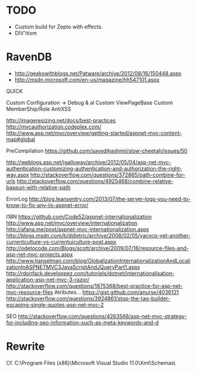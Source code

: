 TODO
====

* Custom build for Zepto with effects.
* DIV'itism


RavenDB
=======

* http://geekswithblogs.net/Patware/archive/2012/08/16/150448.aspx
* http://msdn.microsoft.com/en-us/magazine/hh547101.aspx


QUICK

Custom Configuration -> Debug & al
Custom ViewPageBase
Custom MemberShip/Role
AntiXSS

http://imageresizing.net/docs/best-practices
http://mvcauthorization.codeplex.com/
http://www.asp.net/mvc/overview/getting-started/aspnet-mvc-content-map#global

PreCompilation
https://github.com/sayedihashimi/slow-cheetah/issues/50

http://weblogs.asp.net/jgalloway/archive/2012/05/04/asp-net-mvc-authentication-customizing-authentication-and-authorization-the-right-way.aspx
http://stackoverflow.com/questions/372865/path-combine-for-urls
http://stackoverflow.com/questions/4925468/combine-relative-baseuri-with-relative-path

ErrorLog
http://blog.leansentry.com/2013/07/the-server-logs-you-need-to-know-to-fix-any-iis-aspnet-error/

I18N
https://github.com/Code52/aspnet-internationalization
http://www.asp.net/mvc/overview/internationalization
http://afana.me/post/aspnet-mvc-internationalization.aspx
http://blogs.msdn.com/b/ddietric/archive/2008/02/05/yacvcp-yet-another-currentculture-vs-currentuiculture-post.aspx
http://odetocode.com/Blogs/scott/archive/2009/07/16/resource-files-and-asp-net-mvc-projects.aspx
http://www.hanselman.com/blog/GlobalizationInternationalizationAndLocalizationInASPNETMVC3JavaScriptAndJQueryPart1.aspx
http://rdonfack.developpez.com/tutoriels/dotnet/internationalisation-application-asp-net-mvc-3-razor/
http://stackoverflow.com/questions/1875368/best-practice-for-asp-net-mvc-resource-files
Atributes... https://gist.github.com/anurse/4036121
http://stackoverflow.com/questions/3924861/stop-the-tag-builder-escaping-single-quotes-asp-net-mvc-2

SEO
http://stackoverflow.com/questions/4263568/asp-net-mvc-strategy-for-including-seo-information-such-as-meta-keywords-and-d

Rewrite
=======

Cf. C:\Program Files (x86)\Microsoft Visual Studio 11.0\Xml\Schemas\
